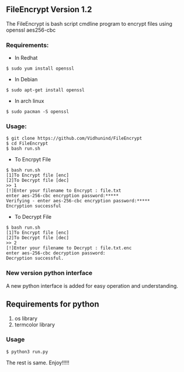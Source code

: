 ## FileEncrypt Version 1.2

The FileEncrypt is bash script cmdline program to encrypt files using openssl aes256-cbc

### Requirements:
 
- In Redhat 
```
$ sudo yum install openssl
```
- In Debian
```
$ sudo apt-get install openssl
```
- In arch linux
```
$ sudo pacman -S openssl
```
### Usage:
```
$ git clone https://github.com/Vidhunind/FileEncrypt
$ cd FileEncrypt
$ bash run.sh
```
- To Encrpyt File
```
$ bash run.sh
[1]To Encrypt file [enc]
[2]To Decrypt file [dec]
>> 1
[!]Enter your filename to Encrypt : file.txt
enter aes-256-cbc encryption password:*****
Verifying - enter aes-256-cbc encryption password:*****
Encryption successful
```
- To Decrypt File
```
$ bash run.sh
[1]To Encrypt file [enc]
[2]To Decrypt file [dec]
>> 2
[!]Enter your filename to Decrypt : file.txt.enc
enter aes-256-cbc decryption password:
Decryption successful.
```
### New version python interface

A new python interface is added for easy operation and understanding. 

## Requirements for python 

1. os library 
2. termcolor library

### Usage
```
$ python3 run.py
```
The rest is same. Enjoy!!!!!

